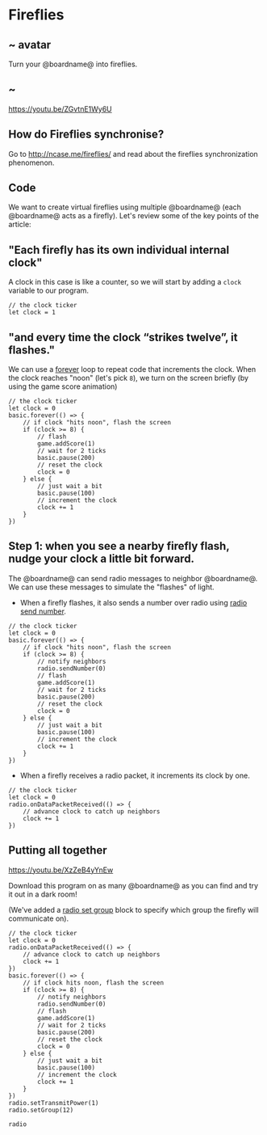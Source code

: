 
# Fireflies

## ~ avatar

Turn your @boardname@ into fireflies.

## ~

https://youtu.be/ZGvtnE1Wy6U

## How do Fireflies synchronise?

Go to http://ncase.me/fireflies/ and read about the fireflies synchronization phenomenon.

## Code

We want to create virtual fireflies using multiple @boardname@ (each @boardname@ acts as a firefly).
Let's review some of the key points of the article:

## "Each firefly has its own individual internal clock"

A clock in this case is like a counter, so we will start by adding a ``clock`` variable to our program.

```block
// the clock ticker
let clock = 1
```

## "and every time the clock “strikes twelve”, it flashes."

We can use a [forever](/reference/basic/forever) loop to repeat code that increments the clock.
When the clock reaches "noon" (let's pick `8`), we turn on the screen briefly (by using the game score animation)

```block
// the clock ticker
let clock = 0
basic.forever(() => {
    // if clock "hits noon", flash the screen
    if (clock >= 8) {
        // flash
        game.addScore(1)
        // wait for 2 ticks
        basic.pause(200)
        // reset the clock
        clock = 0
    } else {
        // just wait a bit
        basic.pause(100)
        // increment the clock
        clock += 1
    }
})
```

## Step 1: when you see a nearby firefly flash, nudge your clock a little bit forward.

The @boardname@ can send radio messages to neighbor @boardname@.
We can use these messages to simulate the "flashes" of light. 

* When a firefly flashes, it also sends a number over radio using [radio send number](/reference/radio/send-number).

```block
// the clock ticker
let clock = 0
basic.forever(() => {
    // if clock "hits noon", flash the screen
    if (clock >= 8) {
        // notify neighbors
        radio.sendNumber(0)
        // flash
        game.addScore(1)
        // wait for 2 ticks
        basic.pause(200)
        // reset the clock
        clock = 0
    } else {
        // just wait a bit
        basic.pause(100)
        // increment the clock
        clock += 1
    }
})
```

* When a firefly receives a radio packet, it increments its clock by one.

```block
// the clock ticker
let clock = 0
radio.onDataPacketReceived(() => {
    // advance clock to catch up neighbors
    clock += 1
})
```

## Putting all together

https://youtu.be/XzZeB4yYnEw

Download this program on as many @boardname@ as you can find and try it out in a dark room!

(We've added a [radio set group](/reference/radio/set-group) block to specify which group the firefly will communicate on). 

```blocks
// the clock ticker
let clock = 0
radio.onDataPacketReceived(() => {
    // advance clock to catch up neighbors
    clock += 1
})
basic.forever(() => {
    // if clock hits noon, flash the screen
    if (clock >= 8) {
        // notify neighbors
        radio.sendNumber(0)
        // flash
        game.addScore(1)
        // wait for 2 ticks
        basic.pause(200)
        // reset the clock
        clock = 0
    } else {
        // just wait a bit
        basic.pause(100)
        // increment the clock
        clock += 1
    }
})
radio.setTransmitPower(1)
radio.setGroup(12)
```

```package
radio
```